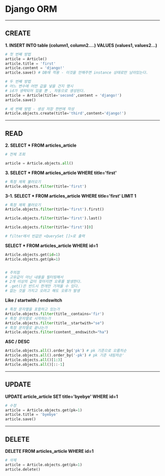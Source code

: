 # Django ORM
---
## CREATE 
**1. INSERT INTO table (column1, column2....) VALUES (values1, values2...)**  
```python
# 첫 번째 방법
article = Article()
article.title = 'first'
article.content = 'django!'
article.save() # DB에 적용 - 이것을 안해주면 instance 상태로만 남아있는다.

# 두 번째 방법
# 어느 변수에 어떤 값을 넣을 건지 명시
# id가 생략되어 있을 뿐 , 자동으로 생성된다.
article = Article(title='second',content = 'django!')
article.save()

# 세 번째 방법 - 생성 저장 한번에 작성
Article.objects.create(title='third',content='django!')

```
---
## READ
**2. SELECT * FROM articles_article**
```python
# 전체 조회

article = Article.objects.all()

```

**3. SELECT * FROM articles_article WHERE title='first'**
```python
# 특정 제목 불러오기
Article.objects.filter(title='first')
```

**3-1. SELECT * FROM articles_article WHERE title='first' LIMIT 1**
```python
# 특정 제목 불러오기
Article.objects.filter(title='first').first()

Article.objects.filter(title='first').last()

Article.objects.filter(title='first')[0]

# filter에서 빈값은 <QuerySet []>로 출력 

```

**SELECT * FROM articles_article WHERE id=1**
```python
Article.objects.get(id=1)
Article.objects.get(pk=1)


# 주의점
# 고유값이 아닌 내용을 필터링해서
# 2개 이상의 값이 찾아지면 오류를 발생한다.
# .get()은 반드시 한개만 가져올 수 있다.
# 없는 것을 가지고 오려고 해도 오류가 발생


```
**Like / startwith / endswitch**
```python 
# 특정 문자열을 포함하고 있는가
Article.objects.filter(title__contains='fir')
# 특정 문자열로 시작하는가
Article.objects.filter(title__startwith="se")
# 특정 문자열로 끝나는가
Article.objects.filter(content__endswitch="ha")

```

**ASC / DESC**
```python
Article.objects.all().order_by('pk') # pk 기준으로 오름차순
Article.objects.all().order_by('-pk') # pk 기준 내림차순'
Article.objects.all()[1:3]
Article.objects.all()[::-1]
```
---
## UPDATE 
**UPDATE article_article SET title='byebye' WHERE id=1**
```python 
# 수정
article = Article.objects.get(pk=1)
article.title = 'byebye'
article.save()
```
---
## DELETE
**DELETE FROM articles_article WHERE id=1**
```python 
# 삭제
article = Article.objects.get(pk=1)
article.delete()
```
